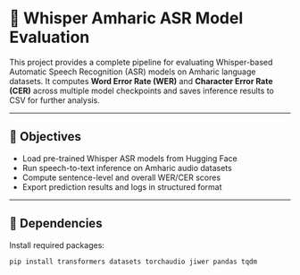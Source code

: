 # 📢 Whisper Amharic ASR Model Evaluation

This project provides a complete pipeline for evaluating Whisper-based Automatic Speech Recognition (ASR) models on Amharic language datasets. It computes **Word Error Rate (WER)** and **Character Error Rate (CER)** across multiple model checkpoints and saves inference results to CSV for further analysis.

---

## 🎯 Objectives

- Load pre-trained Whisper ASR models from Hugging Face
- Run speech-to-text inference on Amharic audio datasets
- Compute sentence-level and overall WER/CER scores
- Export prediction results and logs in structured format

---

## 🧰 Dependencies

Install required packages:

```bash
pip install transformers datasets torchaudio jiwer pandas tqdm
